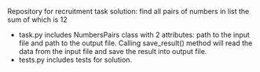 Repository for recruitment task solution: find all pairs of numbers in list the sum of which is 12

* task.py includes NumbersPairs class with 2 attributes: path to the input file and path to the output file. 
  Calling save_result() method will read the data from the input file and save the result into output file. 
* tests.py includes tests for solution.